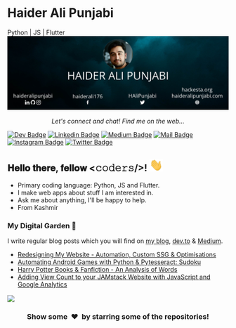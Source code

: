 # Haider Ali Punjabi

Python | JS | Flutter
![header](https://raw.githubusercontent.com/haideralipunjabi/haideralipunjabi/master/header.png)

<p align="center">
  <i>Let's connect and chat! Find me on the web...</i>
  
   [![Dev Badge](https://img.shields.io/badge/-DEV.to-47CCCC?style=flat&logo=Google-Chrome&logoColor=white&link=https://dev.to/haideralipunjabi)](https://dev.to/haideralipunjabi) 
   [![Linkedin Badge](https://img.shields.io/badge/-Linkedin-blue?style=flat-square&logo=Linkedin&logoColor=white&link=https://www.linkedin.com/in/haideralipunjabi/)](https://www.linkedin.com/in/haideralipunjabi/) 
   [![Medium Badge](https://img.shields.io/badge/-Medium-000000?style=flat&labelColor=000000&logo=Medium&link=https://medium.com/@haideralipunjabi)](https://medium.com/@haideralipunjabi) 
   [![Mail Badge](https://img.shields.io/badge/-Mail-c14438?style=flat-square&link=mailto:haideralipunjabi@hackesta.org)](mailto:haideralipunjabi@hackesta.org)
   [![Instagram Badge](https://img.shields.io/badge/-Instagram-purple?style=flat&logo=instagram&logoColor=white&link=https://instagram.com/haideralipunjabi/)](https://instagram.com/haideralipunjabi) 
   [![Twitter Badge](https://img.shields.io/badge/-Twitter-1ca0f1?style=flat-square&labelColor=1ca0f1&logo=twitter&logoColor=white&link=https://twitter.com/HAliPunjabi)](https://twitter.com/HAliPunjabi)  


<h2> 𝐇𝐞𝐥𝐥𝐨 𝐭𝐡𝐞𝐫𝐞, 𝐟𝐞𝐥𝐥𝐨𝐰 <𝚌𝚘𝚍𝚎𝚛𝚜/>! <img src="https://raw.githubusercontent.com/ABSphreak/ABSphreak/master/gifs/Hi.gif" width="30px"></h2>

* Primary coding language: Python, JS and Flutter.
* I make web apps about stuff I am interested in.
* Ask me about anything, I'll be happy to help.
* From Kashmir

### My Digital Garden 🌱
I write regular blog posts which you will find on [my blog](https://blog.haideralipunjabi.com), [dev.to](https://dev.to/haideralipunjabi) & [Medium](https://medium.com/@haideralipunjabi).
- [Redesigning My Website - Automation, Custom SSG & Optimisations](https://blog.haideralipunjabi.com/posts/redesigning-my-website-automation-custom-ssg-optimisations/)
- [Automating Android Games with Python & Pytesseract: Sudoku](https://blog.haideralipunjabi.com/posts/automating-android-game-with-python-pytesseract-sudoku/)
- [Harry Potter Books & Fanfiction - An Analysis of Words](https://blog.haideralipunjabi.com/posts/harry-potter-books-fanfiction-an-analysis-of-words/)
- [Adding View Count to your JAMstack Website with JavaScript and Google Analytics](https://blog.haideralipunjabi.com/posts/adding-view-count-to-your-jamstack-website/)
<a href="https://github.com/haideralipunjabi">
  <img align="center" src="https://github-readme-stats.vercel.app/api?username=haideralipunjabi&show_icons=true&theme=dark&count_private=true" />
</a>  

<h3 align="center">Show some &nbsp;❤️&nbsp; by starring some of the repositories!</h3>
